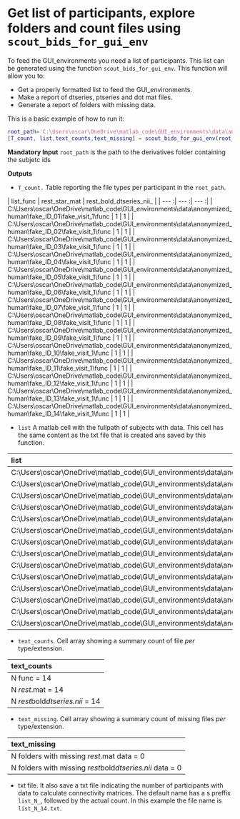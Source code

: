 #  Get list of participants, explore folders and count files using `scout_bids_for_gui_env`

To feed the GUI_environments you need a list of participants. This list can be generated using the function `scout_bids_for_gui_env`. This function will allow you to:

- Get a properly formatted list to feed the GUI_environments.
- Make a report of dtseries, ptseries and dot mat files.
- Generate a report of folders with missing data.

This is a basic example of how to run it:

```matlab
root_path='C:\Users\oscar\OneDrive\matlab_code\GUI_environments\data\anonymized_human';
[T_count, list,text_counts,text_missing] = scout_bids_for_gui_env(root_path);
```

**Mandatory Input**
`root_path` is the path to the derivatives folder containing the subjetc ids

**Outputs**

- `T_count.` Table reporting the file types per participant in the `root_path`.

| list_func | rest_star_mat | rest_bold_dtseries_nii_ | 
| --- :| --- :| --- :|
| C:\Users\oscar\OneDrive\matlab_code\GUI_environments\data\anonymized_human\fake_ID_01\fake_visit_1\func | 1 | 1 | 
| C:\Users\oscar\OneDrive\matlab_code\GUI_environments\data\anonymized_human\fake_ID_02\fake_visit_1\func | 1 | 1 | 
| C:\Users\oscar\OneDrive\matlab_code\GUI_environments\data\anonymized_human\fake_ID_03\fake_visit_1\func | 1 | 1 | 
| C:\Users\oscar\OneDrive\matlab_code\GUI_environments\data\anonymized_human\fake_ID_04\fake_visit_1\func | 1 | 1 | 
| C:\Users\oscar\OneDrive\matlab_code\GUI_environments\data\anonymized_human\fake_ID_05\fake_visit_1\func | 1 | 1 | 
| C:\Users\oscar\OneDrive\matlab_code\GUI_environments\data\anonymized_human\fake_ID_06\fake_visit_1\func | 1 | 1 | 
| C:\Users\oscar\OneDrive\matlab_code\GUI_environments\data\anonymized_human\fake_ID_07\fake_visit_1\func | 1 | 1 | 
| C:\Users\oscar\OneDrive\matlab_code\GUI_environments\data\anonymized_human\fake_ID_08\fake_visit_1\func | 1 | 1 | 
| C:\Users\oscar\OneDrive\matlab_code\GUI_environments\data\anonymized_human\fake_ID_09\fake_visit_1\func | 1 | 1 | 
| C:\Users\oscar\OneDrive\matlab_code\GUI_environments\data\anonymized_human\fake_ID_10\fake_visit_1\func | 1 | 1 | 
| C:\Users\oscar\OneDrive\matlab_code\GUI_environments\data\anonymized_human\fake_ID_11\fake_visit_1\func | 1 | 1 | 
| C:\Users\oscar\OneDrive\matlab_code\GUI_environments\data\anonymized_human\fake_ID_12\fake_visit_1\func | 1 | 1 | 
| C:\Users\oscar\OneDrive\matlab_code\GUI_environments\data\anonymized_human\fake_ID_13\fake_visit_1\func | 1 | 1 | 
| C:\Users\oscar\OneDrive\matlab_code\GUI_environments\data\anonymized_human\fake_ID_14\fake_visit_1\func | 1 | 1 | 

- `list` A matlab cell with the fullpath of subjects with data. This cell has the same content as the txt file that is created ans saved by this function. 

| list | 
| :--- |
| C:\Users\oscar\OneDrive\matlab_code\GUI_environments\data\anonymized_human\fake_ID_01\fake_visit_1 | 
| C:\Users\oscar\OneDrive\matlab_code\GUI_environments\data\anonymized_human\fake_ID_02\fake_visit_1 | 
| C:\Users\oscar\OneDrive\matlab_code\GUI_environments\data\anonymized_human\fake_ID_03\fake_visit_1 | 
| C:\Users\oscar\OneDrive\matlab_code\GUI_environments\data\anonymized_human\fake_ID_04\fake_visit_1 | 
| C:\Users\oscar\OneDrive\matlab_code\GUI_environments\data\anonymized_human\fake_ID_05\fake_visit_1 | 
| C:\Users\oscar\OneDrive\matlab_code\GUI_environments\data\anonymized_human\fake_ID_06\fake_visit_1 | 
| C:\Users\oscar\OneDrive\matlab_code\GUI_environments\data\anonymized_human\fake_ID_07\fake_visit_1 | 
| C:\Users\oscar\OneDrive\matlab_code\GUI_environments\data\anonymized_human\fake_ID_08\fake_visit_1 | 
| C:\Users\oscar\OneDrive\matlab_code\GUI_environments\data\anonymized_human\fake_ID_09\fake_visit_1 | 
| C:\Users\oscar\OneDrive\matlab_code\GUI_environments\data\anonymized_human\fake_ID_10\fake_visit_1 | 
| C:\Users\oscar\OneDrive\matlab_code\GUI_environments\data\anonymized_human\fake_ID_11\fake_visit_1 | 
| C:\Users\oscar\OneDrive\matlab_code\GUI_environments\data\anonymized_human\fake_ID_12\fake_visit_1 | 
| C:\Users\oscar\OneDrive\matlab_code\GUI_environments\data\anonymized_human\fake_ID_13\fake_visit_1 | 
| C:\Users\oscar\OneDrive\matlab_code\GUI_environments\data\anonymized_human\fake_ID_14\fake_visit_1 | 

- `text_counts`. Cell array showing a summary count of file *per* type/extension.

| text_counts | 
| :---|
| N func = 14 | 
| N *rest*.mat = 14 | 
| N *rest*bold*dtseries.nii* = 14 | 

- `text_missing`. Cell array showing a summary count of missing files *per* type/extension.

| text_missing | 
| :---|
| N folders with missing *rest*.mat data = 0 | 
| N folders with missing *rest*bold*dtseries.nii* data = 0 | 

- txt file. It also save a txt file indicating the number of participants with data to calculate connectivity matrices. The default name has a s preffix `list_N_`, followed by the actual count. In this example the file name is `list_N_14.txt`.





